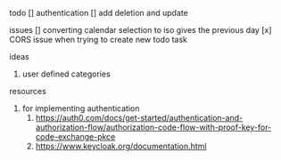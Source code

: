 todo
[] authentication
[] add deletion and update

issues
[] converting calendar selection to iso gives the previous day
[x] CORS issue when trying to create new todo task

ideas

1. user defined categories

resources

1. for implementing authentication
   1. https://auth0.com/docs/get-started/authentication-and-authorization-flow/authorization-code-flow-with-proof-key-for-code-exchange-pkce
   2. https://www.keycloak.org/documentation.html
